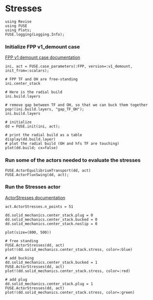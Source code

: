 # Stresses


```@julia
using Revise
using FUSE
using Plots;
FUSE.logging(Logging.Info);
```

### Initialize FPP v1_demount case
[FPP v1 demount case documentation](https://fuse.help/cases.html#FPP)


```@julia
ini, act = FUSE.case_parameters(:FPP, version=:v1_demount, init_from=:scalars);
```


```@julia
# FPP TF and OH are free-standing
ini.center_stack
```


```@julia
# Here is the radial build
ini.build.layers
```


```@julia
# remove gap between TF and OH, so that we can buck them together
pop!(ini.build.layers, "gap_TF_OH");
ini.build.layers
```


```@julia
# initialize
dd = FUSE.init(ini, act);
```


```@julia
# print the radial build as a table
display(dd.build.layer)
# plot the radial build (OH and hfs TF are touching)
plot(dd.build; cx=false)
```

### Run some of the actors needed to evaluate the stresses


```@julia
FUSE.ActorEquilibriumTransport(dd, act)
FUSE.ActorFluxSwing(dd, act);
```

### Run the Stresses actor
[ActorStresses documentation](https://fuse.help/actors.html#Stresses)


```@julia
act.ActorStresses.n_points = 51

dd.solid_mechanics.center_stack.plug = 0
dd.solid_mechanics.center_stack.bucked = 0
dd.solid_mechanics.center_stack.noslip = 0

plot(size=(800, 500))

# free standing
FUSE.ActorStresses(dd, act)
plot!(dd.solid_mechanics.center_stack.stress, color=:blue)

# add bucking
dd.solid_mechanics.center_stack.bucked = 1
FUSE.ActorStresses(dd, act)
plot!(dd.solid_mechanics.center_stack.stress, color=:red)

# add plug
dd.solid_mechanics.center_stack.plug = 1
FUSE.ActorStresses(dd, act)
plot!(dd.solid_mechanics.center_stack.stress, color=:green)
```
